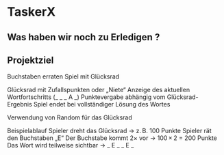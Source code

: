 # TaskerX 
Was haben wir noch zu Erledigen ?
---

##  Projektziel

Buchstaben erraten Spiel mit Glücksrad

Glücksrad mit Zufallspunkten oder „Niete“
Anzeige des aktuellen Wortfortschritts (_ _ _ A _)
Punktevergabe abhängig vom Glücksrad-Ergebnis
Spiel endet bei vollständiger Lösung des Wortes


Verwendung von Random für das Glücksrad

Beispielablauf
Spieler dreht das Glücksrad → z. B. 100 Punkte
Spieler rät den Buchstaben „E“
Der Buchstabe kommt 2× vor → 100 × 2 = 200 Punkte
Das Wort wird teilweise sichtbar → _ E _ _ E _
